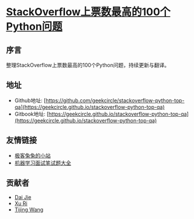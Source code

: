# [StackOverflow上票数最高的100个Python问题](https://geekcircle.github.io/stackoverflow-python-top-qa/)

## 序言

整理StackOverflow上票数最高的100个Python问题，持续更新与翻译。

## 地址

- Github地址: [https://github.com/geekcircle/stackoverflow-python-top-qa](https://geekcircle.github.io/stackoverflow-python-top-qa)
- Gitbook地址: [https://geekcircle.github.io/stackoverflow-python-top-qa](https://geekcircle.github.io/stackoverflow-python-top-qa)

## 友情链接

- [极客兔兔的小站](https://geektutu.com)
- [机器学习面试笔试题大全](https://geekcircle.github.io/machine-learning-interview-qa/)

## 贡献者

- [Dai Jie](https://github.com/gzdaijie)
- [Xu Ri](https://github.com/xurisun)
- [Tijing Wang](https://github.com/vitow)